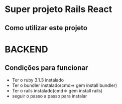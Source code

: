 <h1> Super projeto Rails React </h1>

<h2>Como utilizar este projeto </h2>

# BACKEND

## Condições para funcionar
<ul>
  <li>Ter o ruby 3.1.3 instalado </li>
  <li>Ter o bundler instalado(cmd=> gem install bundler) </li>
  <li>Ter o rails instalado(cmd=> gem install rails) </li>
  <li>seguir o passo a passo para instalar</li>
</ul>
